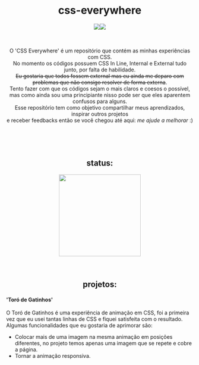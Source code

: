 <h1 align="center">css-everywhere</h1>

<div align="center"><img src="http://img.shields.io/static/v1?label=License&message=MIT&color=blue&style=for-the-badge"><img src="http://img.shields.io/static/v1?label=STATUS&message=EM%20DESENVOLVIMENTO&color=yellow&style=for-the-badge"></div>
<br><br>
<p align="center">O 'CSS Everywhere' é um repositório que contém as minhas experiências com CSS.<br>
No momento os códigos possuem CSS In Line, Internal e External tudo junto, por falta de habilidade.<br>
<strike>Eu gostaria que todos fossem external mas eu ainda me deparo com problemas que não consigo resolver de forma externa</strike>.<br>
Tento fazer com que os códigos sejam o mais claros e coesos o possível,<br> mas como ainda sou uma principiante nisso pode ser que eles aparentem confusos para alguns.<br>
Esse repositório tem como objetivo compartilhar meus aprendizados, inspirar outros projetos <br>e receber feedbacks então se você chegou até aqui: <em>me ajude a melhorar</em> :)</p>
<br><br><br>
<h2 align="center">status:</h2>
<div align="center"><img height="220" src="https://codemyui.com/wp-content/uploads/2018/07/Lightsaber-Progress-Bar.gif"></div>
<br><br>
<h2 align="center">projetos:</h2>
<h4 align="left">'Toró de Gatinhos'</h4>
<p align="left"> O Toró de Gatinhos é uma experiência de animação em CSS, foi a primeira vez que eu usei tantas linhas de CSS e fiquei satisfeita com o resultado.<br> 
Algumas funcionalidades que eu gostaria de aprimorar são:
<ul>
<li>Colocar mais de uma imagem na mesma animação em posições diferentes, no projeto temos apenas uma imagem que se repete e cobre a página.</li>
<li>Tornar a animação responsiva.</li>
</ul>

